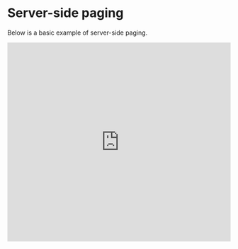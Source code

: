 # Server-side paging

Below is a basic example of server-side paging.

<iframe width="100%" height="450" frameborder="0" src="https://embed.plnkr.co/I4Z2FibupHPGYVUXQGYh?show=preview&autoCloseSidebar=true"></iframe>
